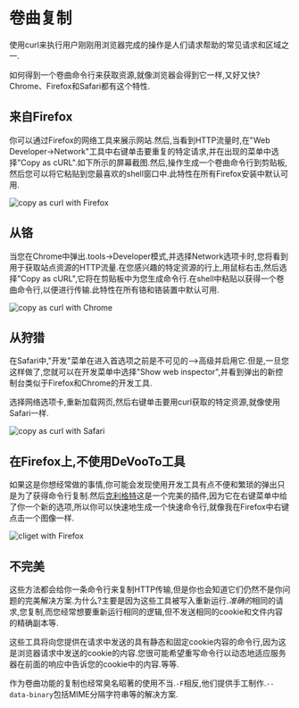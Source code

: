 
# 卷曲复制

使用curl来执行用户刚刚用浏览器完成的操作是人们请求帮助的常见请求和区域之一.

如何得到一个卷曲命令行来获取资源,就像浏览器会得到它一样,又好又快?Chrome、Firefox和Safari都有这个特性.

## 来自Firefox

你可以通过Firefox的网络工具来展示网站.然后,当看到HTTP流量时,在"Web Developer->Network"工具中右键单击要重复的特定请求,并在出现的菜单中选择"Copy as cURL".如下所示的屏幕截图.然后,操作生成一个卷曲命令行到剪贴板,然后您可以将它粘贴到您最喜欢的shell窗口中.此特性在所有Firefox安装中默认可用.

![copy as curl with Firefox](firefox-copy-as-curl.png)

## 从铬

当您在Chrome中弹出.tools->Developer模式,并选择Network选项卡时,您将看到用于获取站点资源的HTTP流量.在您感兴趣的特定资源的行上,用鼠标右击,然后选择"Copy as cURL",它将在剪贴板中为您生成命令行.在shell中粘贴以获得一个卷曲命令行,以便进行传输.此特性在所有铬和铬装置中默认可用.

![copy as curl with Chrome](chrome-copy-as-curl.png)

## 从狩猎

在Safari中,"开发"菜单在进入首选项之前是不可见的-->高级并启用它.但是,一旦您这样做了,您就可以在开发菜单中选择"Show web inspector",并看到弹出的新控制台类似于Firefox和Chrome的开发工具.

选择网络选项卡,重新加载网页,然后右键单击要用curl获取的特定资源,就像使用Safari一样.

![copy as curl with Safari](safari-copy-as-curl.png)

## 在Firefox上,不使用DeVooTo工具

如果这是你想经常做的事情,你可能会发现使用开发工具有点不便和繁琐的弹出只是为了获得命令行复制.然后[克利格特](https://addons.mozilla.org/en-US/firefox/addon/cliget/)这是一个完美的插件,因为它在右键菜单中给了你一个新的选项,所以你可以快速地生成一个快速命令行,就像我在Firefox中右键点击一个图像一样.

![cliget with Firefox](firefox-cliget.png)

## 不完美

这些方法都会给你一条命令行来复制HTTP传输,但是你也会知道它们仍然不是你问题的完美解决方案.为什么?主要是因为这些工具被写入重新运行.*准确的*相同的请求,您复制,而您经常想要重新运行相同的逻辑,但不发送相同的cookie和文件内容的精确副本等.

这些工具将向您提供在请求中发送的具有静态和固定cookie内容的命令行,因为这是浏览器请求中发送的cookie的内容.您很可能希望重写命令行以动态地适应服务器在前面的响应中告诉您的cookie中的内容.等等.

作为卷曲功能的复制也经常臭名昭著的使用不当.`-F`相反,他们提供手工制作.`--data-binary`包括MIME分隔字符串等的解决方案.
